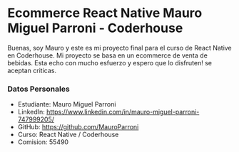 # Ecommerce React Native Mauro Miguel Parroni - Coderhouse

Buenas, soy Mauro y este es mi proyecto final para el curso de React Native en Coderhouse. Mi proyecto se basa en un ecommerce de venta  de bebidas. Esta echo con mucho esfuerzo y espero que lo disfruten! se aceptan criticas.

### Datos Personales

- Estudiante: Mauro Miguel Parroni
- LinkedIn: https://www.linkedin.com/in/mauro-miguel-parroni-747999205/
- GitHub: https://github.com/MauroParroni
- Curso: React Native / Coderhouse
- Comision: 55490
